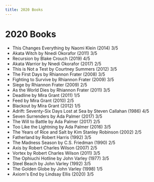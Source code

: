 ```yaml
---
title: 2020 Books
---
```


# 2020 Books

- This Changes Everything by Naomi Klein (2014) 3/5
- Akata Witch by Nnedi Okorafor (2011) 3/5
- Recursion by Blake Crouch (2019) 4/5
- Akata Warrior by Nnedi Okorafor (2017) 2/5
- This is Not a Test by Courtney Summers (2012) 3/5
- The First Days by Rhiannon Frater (2008) 3/5
- Fighting to Survive by Rhiannon Frater (2009) 3/5
- Siege by Rhiannon Frater (2009) 2/5
- As the World Dies by Rhiannon Frater (2011) 3/5
- Deadline by Mira Grant (2011) 1/5
- Feed by Mira Grant (2010) 2/5
- Blackout by Mira Grant (2012) 1/5
- Adrift: Seventy-Six Days Lost at Sea by Steven Callahan (1986) 4/5
- Seven Surrenders by Ada Palmer (2017) 3/5
- The Will to Battle by Ada Palmer (2017) 2/5
- Too Like the Lightning by Ada Palmer (2016) 3/5
- The Years of Rice and Salt by Kim Stanley Robinson (2002) 2/5
- Fatherland by Robert Harris (1992) 3/5
- The Madness Season by C.S. Friedman (1990) 2/5
- Axis by Robert Charles Wilson (2007) 2/5
- Vortex by Robert Charles Wilson (2011) 3/5
- The Ophiuchi Hotline by John Varley (1977) 3/5
- Steel Beach by John Varley (1992) 3/5
- The Golden Globe by John Varley (1998) 1/5
- Axiom's End by Lindsay Ellis (2020) 3/5
